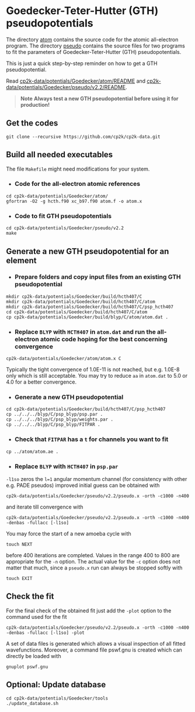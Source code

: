 # Goedecker-Teter-Hutter (GTH) pseudopotentials

The directory [atom](atom) contains the source code for the atomic all-electron program.
The directory [pseudo](pseudo) contains the source files for two programs to fit the
parameters of Goedecker-Teter-Hutter (GTH) pseudopotentials.

This is just a quick step-by-step reminder on how to get a GTH pseudopotential.

Read [cp2k-data/potentials/Goedecker/atom/README](atom/README) and [cp2k-data/potentials/Goedecker/pseudo/v2.2/README](pseudo/v2.2/README).

> **Note**
> **Always test a new GTH pseudopotential before using it for production!**

## Get the codes

```
git clone --recursive https://github.com/cp2k/cp2k-data.git
```

## Build all needed executables

The file `Makefile` might need modifications for your system.

- ### Code for the all-electron atomic references

```
cd cp2k-data/potentials/Goedecker/atom/
gfortran -O2 -g hcth.f90 xc_b97.f90 atom.f -o atom.x
```

- ### Code to fit GTH pseudopotentials

```
cd cp2k-data/potentials/Goedecker/pseudo/v2.2
make
```

## Generate a new GTH pseudopotential for an element

- ### Prepare folders and copy input files from an existing GTH pseudopotential

```
mkdir cp2k-data/potentials/Goedecker/build/hcth407/C
mkdir cp2k-data/potentials/Goedecker/build/hcth407/C/atom
mkdir cp2k-data/potentials/Goedecker/build/hcth407/C/psp_hcth407
cd cp2k-data/potentials/Goedecker/build/hcth407/C/atom
cp cp2k-data/potentials/Goedecker/build/blyp/C/atom/atom.dat .
```

- ### Replace `BLYP` with `HCTH407` in `atom.dat` and run the all-electron atomic code hoping for the best concerning convergence

```
cp2k-data/potentials/Goedecker/atom/atom.x C
```

Typically the tight convergence of 1.0E-11 is not reached, but e.g. 1.0E-8 only which is still acceptable.
You may try to reduce `aa` in `atom.dat` to 5.0 or 4.0 for a better convergence.

- ### Generate a new GTH pseudopotential

```
cd cp2k-data/potentials/Goedecker/build/hcth407/C/psp_hcth407
cp ../../../blyp/C/psp_blyp/psp.par .
cp ../../../blyp/C/psp_blyp/weights.par .
cp ../../../blyp/C/psp_blyp/FITPAR .
```

- ### Check that `FITPAR` has a `t` for channels you want to fit

```
cp ../atom/atom.ae .
```

- ### Replace `BLYP` with `HCTH407` in `psp.par`

`-l1so` zeros the `l=1` angular momentum channel (for consistency with other e.g. PADE pseudos)
improved initial guess can be obtained with

```
cp2k-data/potentials/Goedecker/pseudo/v2.2/pseudo.x -orth -c1000 -n400
```

and iterate till convergence with

```
cp2k-data/potentials/Goedecker/pseudo/v2.2/pseudo.x -orth -c1000 -n400 -denbas -fullacc [-l1so]
```

You may force the start of a new amoeba cycle with

```
touch NEXT
```

before 400 iterations are completed. Values in the range 400 to 800 are appropriate for the
`-n` option. The actual value for the `-c` option does not matter that much, since a `pseudo.x` run can always be stopped softly with

```
touch EXIT
```

## Check the fit

For the final check of the obtained fit just add the `-plot` option to the command used for the fit

```
cp2k-data/potentials/Goedecker/pseudo/v2.2/pseudo.x -orth -c1000 -n400 -denbas -fullacc [-l1so] -plot
```

A set of data files is generated which allows a visual inspection of all fitted wavefunctions.
Moreover, a command file pswf.gnu is created which can directly be loaded with

```
gnuplot pswf.gnu
```

## Optional: Update database

```
cd cp2k-data/potentials/Goedecker/tools
./update_database.sh
```
